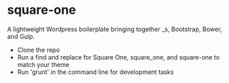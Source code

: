 # square-one

A lightweight Wordpress boilerplate bringing together _s, Bootstrap, Bower, and Gulp.

- Clone the repo
- Run a find and replace for Square One, square_one, and square-one to match your theme
- Run 'grunt' in the command line for development tasks
